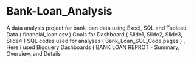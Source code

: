 # Bank-Loan_Analysis
A data analysis project for bank loan data using Excel, SQL and  Tableau.
Data ( financial_loan.csv )
Goals for Dashboard ( Slide1, Slide2, Slide3, Slide4 )
SQL codes used for analyses ( Bank_Loan_SQL_Code.pages ) , Here i used Bigquery
Dashboards ( BANK LOAN REPROT - Summary, Overview, and Details
